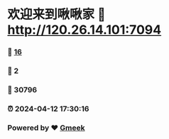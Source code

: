 # 欢迎来到啾啾家 :link: http://120.26.14.101:7094 
### :page_facing_up: [16](http://120.26.14.101:7094/tag.html) 
### :speech_balloon: 2 
### :hibiscus: 30796 
### :alarm_clock: 2024-04-12 17:30:16 
### Powered by :heart: [Gmeek](https://github.com/Meekdai/Gmeek)

